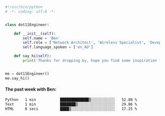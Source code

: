 ```python
#!/usr/bin/python
# -*- coding: utf-8 -*-


class dot11Engineer:

    def __init__(self):
        self.name = 'Ben'
        self.role = ['Network Architect', 'Wireless Specialist', 'Devops Engineer']
        self.language_spoken = ['en_AU']

    def say_hi(self):
        print('Thanks for dropping by, hope you find some inspiration from my work.')


me = dot11Engineer()
me.say_hi()
```

#### The past week with Ben:
<!--START_SECTION:waka-->

```txt
Python   1 min           █████████████▒░░░░░░░░░░░   52.88 %
Text     1 min           ███████▒░░░░░░░░░░░░░░░░░   29.86 %
HTML     0 secs          ████▒░░░░░░░░░░░░░░░░░░░░   17.25 %
```

<!--END_SECTION:waka-->  



